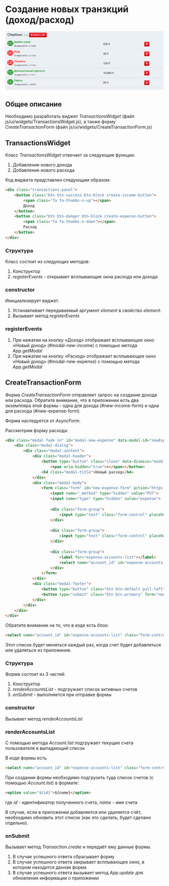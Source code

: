 # Создание новых транзкций (доход/расход)

![sidebar toggle](../img/transactions-page.png)

## Общее описание

Необходимо разработать виджет *TransactionsWidget* 
(файл js/ui/widgets/TransactionsWidget.js), 
а также форму *CreateTransactionForm* 
(файл js/ui/widgets/CreateTransactionForm.js)

## TransactionsWidget

Класс *TransactionsWidget* отвечает за следующие функции:

1. Добавление нового дохода
2. Добавление нового расхода

Код виджета представлен следующим образом:

```html
<div class="transactions-panel">
    <button class="btn btn-success btn-block create-income-button">
        <span class="fa fa-thumbs-o-up"></span>
        Доход
    </button>
    <button class="btn btn-danger btn-block create-expense-button">
        <span class="fa fa-thumbs-o-down"></span>
        Расход
    </button>
</div>
```

### Структура 

Класс состоит из следующих методов:

1. Конструктор
2. *registerEvents* - открывает всплывающие окна расхода или дохода

### constructor

Инициализирует виджет. 

1. Устанавливает передаваемый аргумент *element* в 
свойство *element*.
2. Вызывает метод *registerEvents*

### registerEvents 

1. При нажатии на кнопку «Доход» отображает всплывающее окно
«Новый доход» (#modal-new-income) с помощью метода *App.getModal*
2. При нажатии на кнопку «Расход» отображает всплывающее окно
«Новый доход» (#modal-new-expense) с помощью метода *App.getModal*

## CreateTransactionForm

Форма *CreateTransactionForm* отправляет запрос на создание
дохода или расхода. Обратите внимание, что в приложении
есть два экземпляра этой формы - одна для дохода (#new-income-form)
и одна для расхода (#new-expense-form).

Форма наследуется от *AsyncForm*.

Рассмотрим форму расхода:

```html
<div class="modal fade in" id="modal-new-expense" data-modal-id="newExpense">
    <div class="modal-dialog">
        <div class="modal-content">
            <div class="modal-header">
                <button type="button" class="close" data-dismiss="modal" aria-label="Закрыть">
                    <span aria-hidden="true">×</span></button>
                <h4 class="modal-title">Новый расход</h4>
            </div>
            <div class="modal-body">
                <form class="form" id="new-expense-form" action="https://netology-bhj-diploma.herokuapp.com/transaction/create">
                    <input name="_method" type="hidden" value="PUT">
                    <input name="type" type="hidden" value="expense">

                    <div class="form-group">
                        <input type="text" class="form-control" placeholder="Название" name="name" required>
                    </div>

                    <div class="form-group">
                        <input type="text" class="form-control" placeholder="Сумма" name="sum" required>
                    </div>

                    <div class="form-group">
                        <label for="expense-accounts-list"></label>
                        <select name="account_id" id="expense-accounts-list" class="form-control accounts-select" required></select>
                    </div>
                </form>
            </div>
            <div class="modal-footer">
                <button type="button" class="btn btn-default pull-left" data-dismiss="modal">Закрыть</button>
                <button type="submit" class="btn btn-primary" form="new-expense-form">Создать</button>
            </div>
        </div>
    </div>
</div>
```

Обратите внимание на то, что в коде есть блок:

```html
<select name="account_id" id="expense-accounts-list" class="form-control accounts-select" required></select>
```

Этот список будет меняться каждый раз, когда счет будет
добавляться или удаляться из приложения.

### Структура

Форма состоит из 3 частей:

1. Конструктор
2. *renderAccountsList* - подгружает список активных счетов
3. *onSubmit* - выполняется при отправке формы

### constructor

Вызывает метод *renderAccountsList*

### renderAccountsList

С помощью метода *Account.list* подгружает текущие счета
пользователя в выпадающий список

В коде формы есть

```html
<select name="account_id" id="expense-accounts-list" class="form-control accounts-select" required></select>
```

При создании формы необходимо подгрузить 
туда список счетов (с помощью *Account.list*) в формате:

```html
<option value="${id}">${name}</option>
``` 

где *id* - идентификатор полученного счета, *name* - имя счета

В случае, 
если в приложении добавляется или удаляется счёт, необходимо
обновить этот список (как это сделать, будет сделано отдельно).

### onSubmit

Вызывает метод *Transaction.create* и передаёт ему данные формы.

1. В случае успешного ответа сбрасывает форму
2. В случае успешного ответа закрывает всплывающее окно,
в котором находится данная форма
3. В случае успешного ответа вызывает метод *App.update* для
обновления информации о приложении
